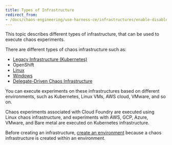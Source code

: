```yaml
---
title: Types of Infrastructure
redirect_from:
- /docs/chaos-engineering/use-harness-ce/infrastructures/enable-disable
---
```

This topic describes different types of infrastructure, that can be used to execute chaos experiments.

There are different types of chaos infrastructure such as:
- [Legacy Infrastructure (Kubernetes)](/docs/chaos-engineering/use-harness-ce/infrastructures/types/legacy-infra)
- OpenShift
- [Linux](/docs/chaos-engineering/use-harness-ce/infrastructures/types/legacy-infra/linux)
- [Windows](/docs/chaos-engineering/use-harness-ce/infrastructures/types/legacy-infra/windows)
- [Delegate-Driven Chaos Infrastructure](/docs/chaos-engineering/use-harness-ce/infrastructures/types/ddcr/)


You can execute experiments on these infrastructures based on different environments, such as Kubernetes, Linux VMs, AWS cloud, VMware, and so on.

Chaos experiments associated with Cloud Foundry are executed using Linux chaos infrastructure, and experiments with AWS, GCP, Azure, VMware, and Bare metal are executed on Kubernetes infrastructure.

Before creating an infrastructure, [create an environment](/docs/chaos-engineering/use-harness-ce/experiments/create-experiments#create-environment) because a chaos infrastructure is created within an environment.

